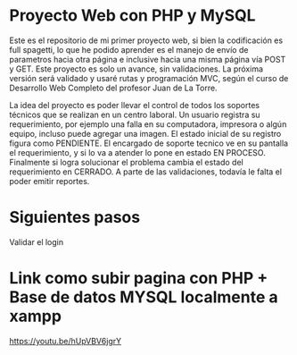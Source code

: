 # Proyecto Web con PHP y MySQL
Este es el repositorio de mi primer proyecto web, si bien la codificación es full spagetti, lo que he podido aprender es el manejo de envío de parametros hacia otra página e inclusive hacia una misma página vía POST y GET.
Este proyecto es solo un avance, sin validaciones. La próxima versión será validado y usaré rutas y programación MVC, según el curso de Desarrollo Web Completo del profesor Juan de La Torre.

La idea del proyecto es poder llevar el control de todos los soportes técnicos que se realizan en un centro laboral.
Un usuario registra su requerimiento, por ejemplo una falla en su computadora, impresora o algún equipo, incluso puede agregar una imagen. El estado inicial de su registro figura como PENDIENTE.
El encargado de soporte tecnico ve en su pantalla el requerimiento, y si lo va a atender lo pone en estado EN PROCESO.
Finalmente si logra solucionar el problema cambia el estado del requerimiento en CERRADO.
A parte de las validaciones, todavía le falta el poder emitir reportes.
# Siguientes pasos
Validar el login

# Link como subir pagina con PHP + Base de datos MYSQL localmente a xampp

https://youtu.be/hUpVBV6jgrY
